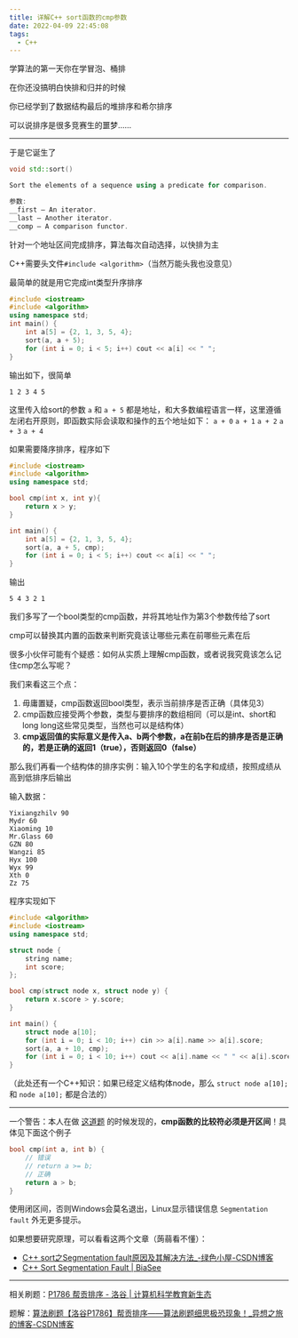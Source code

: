 ```yaml
---
title: 详解C++ sort函数的cmp参数
date: 2022-04-09 22:45:08
tags:
  - C++
---
```


学算法的第一天你在学冒泡、桶排

在你还没搞明白快排和归并的时候

你已经学到了数据结构最后的堆排序和希尔排序

可以说排序是很多竞赛生的噩梦……

---

于是它诞生了

```cpp
void std::sort()

Sort the elements of a sequence using a predicate for comparison.

参数:
__first – An iterator.
__last – Another iterator.
__comp – A comparison functor.
```

针对一个地址区间完成排序，算法每次自动选择，以快排为主

C++需要头文件`#include <algorithm>`（当然万能头我也没意见）

最简单的就是用它完成int类型升序排序

```cpp
#include <iostream>
#include <algorithm>
using namespace std;
int main() {
    int a[5] = {2, 1, 3, 5, 4};
    sort(a, a + 5);
    for (int i = 0; i < 5; i++) cout << a[i] << " ";
}
```
输出如下，很简单
```
1 2 3 4 5 
```

这里传入给sort的参数 `a` 和 `a + 5` 都是地址，和大多数编程语言一样，这里遵循左闭右开原则，即函数实际会读取和操作的五个地址如下：
`a + 0`
`a + 1`
`a + 2`
`a + 3`
`a + 4`

如果需要降序排序，程序如下

```cpp
#include <iostream>
#include <algorithm>
using namespace std;

bool cmp(int x, int y){
    return x > y;
}

int main() {
    int a[5] = {2, 1, 3, 5, 4};
    sort(a, a + 5, cmp);
    for (int i = 0; i < 5; i++) cout << a[i] << " ";
}
```
输出
```
5 4 3 2 1 
```

我们多写了一个bool类型的cmp函数，并将其地址作为第3个参数传给了sort

cmp可以替换其内置的函数来判断究竟该让哪些元素在前哪些元素在后

很多小伙伴可能有个疑惑：如何从实质上理解cmp函数，或者说我究竟该怎么记住cmp怎么写呢？

我们来看这三个点：
 1. 毋庸置疑，cmp函数返回bool类型，表示当前排序是否正确（具体见3）
 2. cmp函数应接受两个参数，类型与要排序的数组相同（可以是int、short和long long这些常见类型，当然也可以是结构体）
 3. **cmp返回值的实际意义是传入a、b两个参数，a在前b在后的排序是否是正确的，若是正确的返回1（true），否则返回0（false）**

那么我们再看一个结构体的排序实例：输入10个学生的名字和成绩，按照成绩从高到低排序后输出

输入数据：
```
Yixiangzhilv 90
Mydr 60
Xiaoming 10
Mr.Glass 60
GZN 80
Wangzi 85
Hyx 100
Wyx 99
Xth 0
Zz 75
```

程序实现如下

```cpp
#include <algorithm>
#include <iostream>
using namespace std;

struct node {
    string name;
    int score;
};

bool cmp(struct node x, struct node y) {
    return x.score > y.score;
}

int main() {
    struct node a[10];
    for (int i = 0; i < 10; i++) cin >> a[i].name >> a[i].score;
    sort(a, a + 10, cmp);
    for (int i = 0; i < 10; i++) cout << a[i].name << " " << a[i].score << endl;
}
```

（此处还有一个C++知识：如果已经定义结构体node，那么 `struct node a[10];` 和 `node a[10];` 都是合法的）

---

一个警告：本人在做 [这道题](https://blog.csdn.net/weixin_44495599/article/details/122799603) 的时候发现的，**cmp函数的比较符必须是开区间**！具体见下面这个例子

```cpp
bool cmp(int a, int b) {
	// 错误
	// return a >= b;
	// 正确
	return a > b;
}
```

使用闭区间，否则Windows会莫名退出，Linux显示错误信息 `Segmentation fault` 外无更多提示。

如果想要研究原理，可以看看这两个文章（蒟蒻看不懂）：

- [C++ sort之Segmentation fault原因及其解决方法_-绿色小屋-CSDN博客](https://blog.csdn.net/Xiao13Yu14/article/details/80817277)
- [C++ Sort Segmentation Fault | BiaSee](http://biasee.com/2016/01/22/STL-sort-segmentation-fault/)

---

相关刷题：[P1786 帮贡排序 - 洛谷 | 计算机科学教育新生态](https://www.luogu.com.cn/problem/P1786)

题解：[算法刷题【洛谷P1786】帮贡排序——算法刷题细思极恐现象！_异想之旅的博客-CSDN博客](https://blog.csdn.net/weixin_44495599/article/details/119867069)

